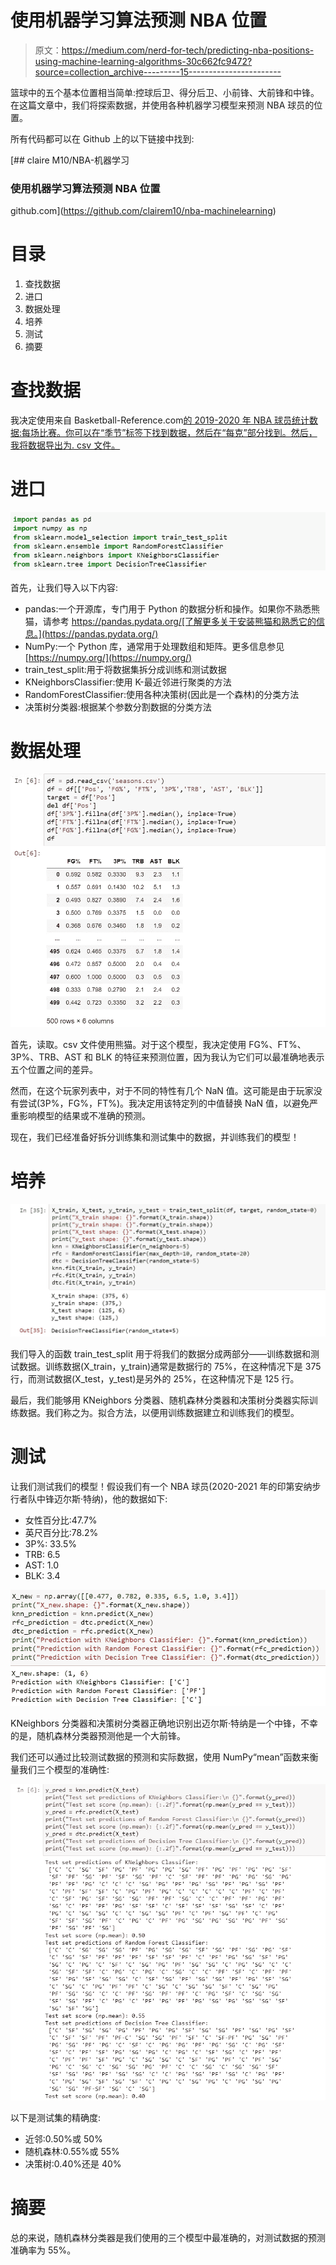 # 使用机器学习算法预测 NBA 位置

> 原文：<https://medium.com/nerd-for-tech/predicting-nba-positions-using-machine-learning-algorithms-30c662fc9472?source=collection_archive---------15----------------------->

篮球中的五个基本位置相当简单:控球后卫、得分后卫、小前锋、大前锋和中锋。在这篇文章中，我们将探索数据，并使用各种机器学习模型来预测 NBA 球员的位置。

所有代码都可以在 Github 上的以下链接中找到:

[](https://github.com/clairem10/nba-machinelearning) [## claire M10/NBA-机器学习

### 使用机器学习算法预测 NBA 位置

github.com](https://github.com/clairem10/nba-machinelearning) 

# **目录**

1.  查找数据
2.  进口
3.  数据处理
4.  培养
5.  测试
6.  摘要

# 查找数据

我决定使用来自 Basketball-Reference.com[的 2019-2020 年 NBA 球员统计数据:每场比赛。你可以在“季节”标签下找到数据，然后在“每克”部分找到。然后，我将数据导出为. csv 文件。](https://www.basketball-reference.com/)

# 进口

![](img/328f460d62ae848dec4909480a67c29d.png)

首先，让我们导入以下内容:

*   pandas:一个开源库，专门用于 Python 的数据分析和操作。如果你不熟悉熊猫，请参考 https://pandas.pydata.org/[了解更多关于安装熊猫和熟悉它的信息。](https://pandas.pydata.org/)
*   NumPy:一个 Python 库，通常用于处理数组和矩阵。更多信息参见[https://numpy.org/](https://numpy.org/)
*   train_test_split:用于将数据集拆分成训练和测试数据
*   KNeighborsClassifier:使用 K-最近邻进行聚类的方法
*   RandomForestClassifier:使用各种决策树(因此是一个森林)的分类方法
*   决策树分类器:根据某个参数分割数据的分类方法

# 数据处理

![](img/0f56656ba9472e40980831c117c23c5c.png)

首先，读取。csv 文件使用熊猫。对于这个模型，我决定使用 FG%、FT%、3P%、TRB、AST 和 BLK 的特征来预测位置，因为我认为它们可以最准确地表示五个位置之间的差异。

然而，在这个玩家列表中，对于不同的特性有几个 NaN 值。这可能是由于玩家没有尝试(3P%，FG%，FT%)。我决定用该特定列的中值替换 NaN 值，以避免严重影响模型的结果或不准确的预测。

现在，我们已经准备好拆分训练集和测试集中的数据，并训练我们的模型！

# 培养

![](img/391b5aa8751c86df6350668e190b271b.png)

我们导入的函数 train_test_split 用于将我们的数据分成两部分——训练数据和测试数据。训练数据(X_train，y_train)通常是数据行的 75%，在这种情况下是 375 行，而测试数据(X_test，y_test)是另外的 25%，在这种情况下是 125 行。

最后，我们能够用 KNeighbors 分类器、随机森林分类器和决策树分类器实际训练数据。我们称之为。拟合方法，以便用训练数据建立和训练我们的模型。

# 测试

让我们测试我们的模型！假设我们有一个 NBA 球员(2020-2021 年的印第安纳步行者队中锋迈尔斯·特纳)，他的数据如下:

*   女性百分比:47.7%
*   英尺百分比:78.2%
*   3P%: 33.5%
*   TRB: 6.5
*   AST: 1.0
*   BLK: 3.4

![](img/b7e8f3bec725049019cb13e9509202f5.png)

KNeighbors 分类器和决策树分类器正确地识别出迈尔斯·特纳是一个中锋，不幸的是，随机森林分类器预测他是一个大前锋。

我们还可以通过比较测试数据的预测和实际数据，使用 NumPy“mean”函数来衡量我们三个模型的准确性:

![](img/42f75d50703f97c811a4085349e1b2f4.png)

以下是测试集的精确度:

*   近邻:0.50%或 50%
*   随机森林:0.55%或 55%
*   决策树:0.40%还是 40%

# 摘要

总的来说，随机森林分类器是我们使用的三个模型中最准确的，对测试数据的预测准确率为 55%。